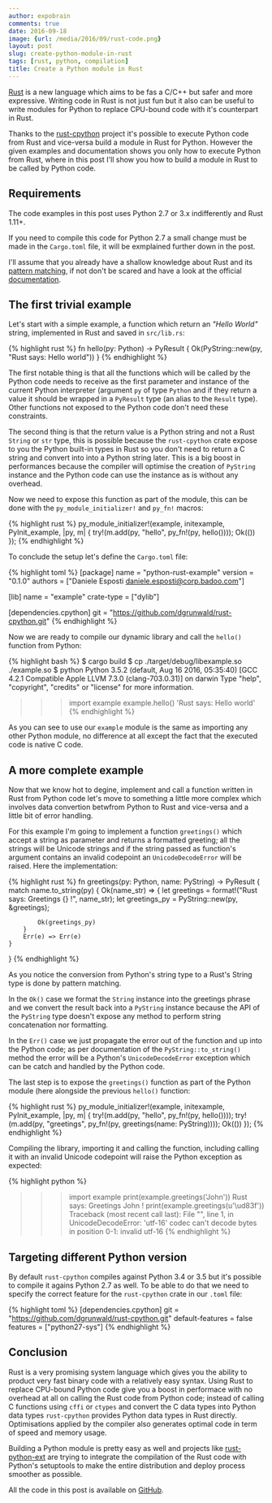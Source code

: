 ```yaml
---
author: expobrain
comments: true
date: 2016-09-18
image: {url: /media/2016/09/rust-code.png}
layout: post
slug: create-python-module-in-rust
tags: [rust, python, compilation]
title: Create a Python module in Rust
---
```


[Rust](https://www.rust-lang.org) is a new language which aims to be fas a C/C++ but safer and more expressive. Writing code in Rust is not just fun but it also can be useful to write modules for Python to replace CPU-bound code with it's counterpart in Rust.

Thanks to the [rust-cpython](https://github.com/dgrunwald/rust-cpython) project it's possible to execute Python code from Rust and vice-versa build a module in Rust for Python. However the given examples and documentation shows you only how to execute Python from Rust, where in this post I'll show you how to build a module in Rust to be called by Python code.


## Requirements

The code examples in this post uses Python 2.7 or 3.x indifferently and Rust 1.11+.

If you need to compile this code for Python 2.7 a small change must be made in the `Cargo.toml` file, it will be exmplained further down in the post.

I'll assume that you already have a shallow knowledge about Rust and its [pattern matching](https://doc.rust-lang.org/book/patterns.html), if not don't be scared and have a look at the official [documentation](https://doc.rust-lang.org/book/).


## The first trivial example

Let's start with a simple example, a function which return an *"Hello World"* string, implemented in Rust and saved in `src/lib.rs`:

{% highlight rust %}
fn hello(py: Python) -> PyResult<PyString> {
    Ok(PyString::new(py, "Rust says: Hello world"))
}
{% endhighlight %}

The first notable thing is that all the functions which will be called by the Python code needs to receive as the first parameter and instance of the current Python interpreter (argument `py` of type `Python` and if they return a value it should be wrapped in a `PyResult` type (an alias to the `Result` type). Other functions not exposed to the Python code don't need these constraints.

The second thing is that the return value is a Python string and not a Rust `String` or `str` type, this is possible because the `rust-cpython` crate expose to you the Python built-in types in Rust so you don't need to return a C string and convert into into a Python string later. This is a big boost in performances because the compiler will optimise the creation of `PyString` instance and the Python code can use the instance as is without any overhead.

Now we need to expose this function as part of the module, this can be done with the `py_module_initializer!` and `py_fn!` macros:

{% highlight rust %}
py_module_initializer!(example, initexample, PyInit_example, |py, m| {
    try!(m.add(py, "hello", py_fn!(py, hello())));
    Ok(())
});
{% endhighlight %}

To conclude the setup let's define the `Cargo.toml` file:

{% highlight toml %}
[package]
name = "python-rust-example"
version = "0.1.0"
authors = ["Daniele Esposti <daniele.esposti@corp.badoo.com>"]

[lib]
name = "example"
crate-type = ["dylib"]

[dependencies.cpython]
git = "https://github.com/dgrunwald/rust-cpython.git"
{% endhighlight %}

Now we are ready to compile our dynamic library and call the `hello()` function from Python:

{% highlight bash %}
$ cargo build
$ cp ./target/debug/libexample.so ./example.so
$ python
Python 3.5.2 (default, Aug 16 2016, 05:35:40)
[GCC 4.2.1 Compatible Apple LLVM 7.3.0 (clang-703.0.31)] on darwin
Type "help", "copyright", "credits" or "license" for more information.
>>> import example
>>> example.hello()
'Rust says: Hello world'
{% endhighlight %}

As you can see to use our `example` module is the same as importing any other Python module, no difference at all except the fact that the executed code is native C code.


## A more complete example

Now that we know hot to degine, implement and call a function written in Rust from Python code let's move to something a little more complex which involves data convertion betwfrom Python to Rust and vice-versa and a little bit of error handling.

For this example I'm going to implement a function `greetings()` which accept a string as parameter and returns a formatted greeting; all the strings will be Unicode strings and if the string passed as function's argument contains an invalid codepoint an `UnicodeDecodeError` will be raised. Here the implementation:

{% highlight rust %}
fn greetings(py: Python, name: PyString) -> PyResult<PyString> {
    match name.to_string(py) {
        Ok(name_str) => {
            let greetings = format!("Rust says: Greetings {} !", name_str);
            let greetings_py = PyString::new(py, &greetings);

            Ok(greetings_py)
        }
        Err(e) => Err(e)
    }
}
{% endhighlight %}

As you notice the conversion from Python's string type to a Rust's String type is done by pattern matching.

In the `Ok()` case we format the `String` instance into the greetings phrase and we convert the result back into a `PyString` instance because the API of the `PyString` type doesn't expose any method to perform string concatenation nor formatting.

In the `Err()` case we just propagate the error out of the function and up into the Python code; as per documentation of the `PyString::to_string()` method the error will be a Python's `UnicodeDecodeError` exception which can be catch and handled by the Python code.

The last step is to expose the `greetings()` function as part of the Python module (here alongside the previous `hello()` function:

{% highlight rust %}
py_module_initializer!(example, initexample, PyInit_example, |py, m| {
    try!(m.add(py, "hello", py_fn!(py, hello())));
    try!(m.add(py, "greetings", py_fn!(py, greetings(name: PyString))));
    Ok(())
});
{% endhighlight %}

Compiling the library, importing it and calling the function, including calling it with an invalid Unicode codepoint will raise the Python exception as expected:

{% highlight python %}
>>> import example
>>> print(example.greetings('John'))
Rust says: Greetings John !
>>> print(example.greetings(u'\ud83f'))
Traceback (most recent call last):
  File "<stdin>", line 1, in <module>
UnicodeDecodeError: 'utf-16' codec can't decode bytes in position 0-1: invalid utf-16
{% endhighlight %}


## Targeting different Python version

By default `rust-cpython` compiles against Python 3.4 or 3.5 but it's possible to compile it agains Python 2.7 as well. To be able to do that we need to specify the correct feature for the `rust-cpython` crate in our `.toml` file:

{% highlight toml %}
[dependencies.cpython]
git = "https://github.com/dgrunwald/rust-cpython.git"
default-features = false
features = ["python27-sys"]
{% endhighlight %}


## Conclusion

Rust is a very promising system language which gives you the ability to product very fast binary code with a relatively easy syntax. Using Rust to replace CPU-bound Python code give you a boost in performace with no overhead at all on calling the Rust code from Python code; instead of calling C functions using `cffi` or `ctypes` and convert the C data types into Python data types `rust-cpython` provides Python data types in Rust directly. Optimisations applied by the compiler also generates optimal code in term of speed and memory usage.

Building a Python module is pretty easy as well and projects like [rust-python-ext](https://github.com/novocaine/rust-python-ext) are trying to integrate the compilation of the Rust code with Python's setuptools to make the entire distribution and deploy process smoother as possible.

All the code in this post is available on [GitHub](https://github.com/expobrain/python-rust-library-example).
